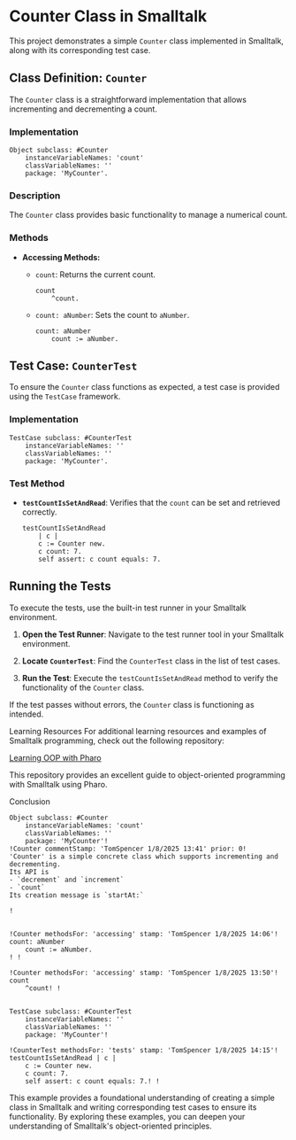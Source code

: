 # Counter Class in Smalltalk

This project demonstrates a simple `Counter` class implemented in Smalltalk, along with its corresponding test case.

## Class Definition: `Counter`

The `Counter` class is a straightforward implementation that allows incrementing and decrementing a count.

### Implementation

```smalltalk
Object subclass: #Counter
    instanceVariableNames: 'count'
    classVariableNames: ''
    package: 'MyCounter'.
```

### Description

The `Counter` class provides basic functionality to manage a numerical count.

### Methods

- **Accessing Methods:**

  - `count`: Returns the current count.

    ```smalltalk
    count
        ^count.
    ```

  - `count: aNumber`: Sets the count to `aNumber`.

    ```smalltalk
    count: aNumber
        count := aNumber.
    ```

## Test Case: `CounterTest`

To ensure the `Counter` class functions as expected, a test case is provided using the `TestCase` framework.

### Implementation

```smalltalk
TestCase subclass: #CounterTest
    instanceVariableNames: ''
    classVariableNames: ''
    package: 'MyCounter'.
```

### Test Method

- **`testCountIsSetAndRead`**: Verifies that the `count` can be set and retrieved correctly.

  ```smalltalk
  testCountIsSetAndRead
      | c |
      c := Counter new.
      c count: 7.
      self assert: c count equals: 7.
  ```

## Running the Tests

To execute the tests, use the built-in test runner in your Smalltalk environment.

1. **Open the Test Runner**: Navigate to the test runner tool in your Smalltalk environment.

2. **Locate `CounterTest`**: Find the `CounterTest` class in the list of test cases.

3. **Run the Test**: Execute the `testCountIsSetAndRead` method to verify the functionality of the `Counter` class.

If the test passes without errors, the `Counter` class is functioning as intended.

Learning Resources
For additional learning resources and examples of Smalltalk programming, check out the following repository:

[Learning OOP with Pharo](https://github.com/SquareBracketAssociates/LearningOOPWithPharo/tree/master)

This repository provides an excellent guide to object-oriented programming with Smalltalk using Pharo.

Conclusion

```
Object subclass: #Counter
	instanceVariableNames: 'count'
	classVariableNames: ''
	package: 'MyCounter'!
!Counter commentStamp: 'TomSpencer 1/8/2025 13:41' prior: 0!
'Counter' is a simple concrete class which supports incrementing and decrementing.
Its API is
- `decrement` and `increment`
- `count`
Its creation message is `startAt:`

!


!Counter methodsFor: 'accessing' stamp: 'TomSpencer 1/8/2025 14:06'!
count: aNumber
    count := aNumber.
! !

!Counter methodsFor: 'accessing' stamp: 'TomSpencer 1/8/2025 13:50'!
count
	^count! !


TestCase subclass: #CounterTest
	instanceVariableNames: ''
	classVariableNames: ''
	package: 'MyCounter'!

!CounterTest methodsFor: 'tests' stamp: 'TomSpencer 1/8/2025 14:15'!
testCountIsSetAndRead | c |
    c := Counter new.
    c count: 7.
    self assert: c count equals: 7.! !

```

This example provides a foundational understanding of creating a simple class in Smalltalk and writing corresponding test cases to ensure its functionality. By exploring these examples, you can deepen your understanding of Smalltalk's object-oriented principles.
